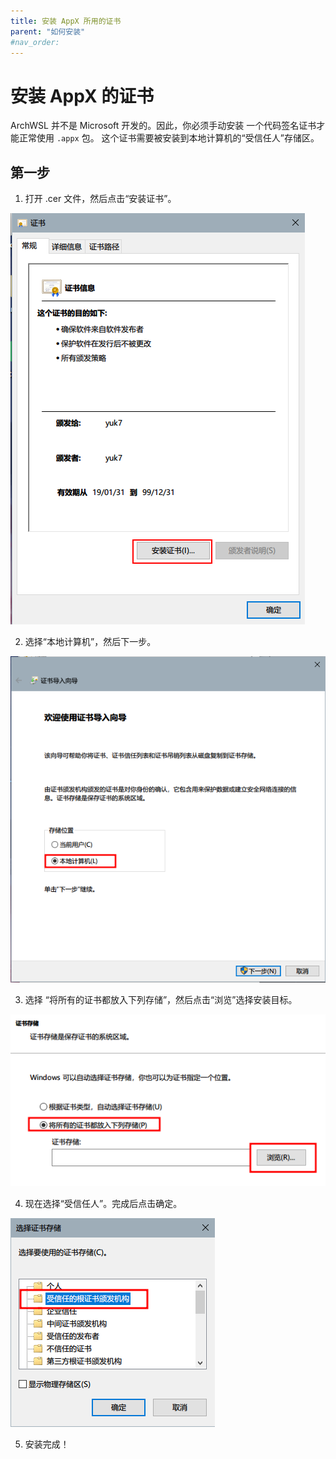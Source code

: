 ```yaml
---
title: 安装 AppX 所用的证书
parent: "如何安装"
#nav_order:
---
```


# 安装 AppX 的证书

ArchWSL 并不是 Microsoft 开发的。因此，你必须手动安装
一个代码签名证书才能正常使用 `.appx` 包。
这个证书需要被安装到本地计算机的“受信任人”存储区。

## 第一步

1. 打开 .cer 文件，然后点击“安装证书”。

![screenshot1](img/cert/1.install.png)

2. 选择“本地计算机”，然后下一步。

![screenshot2](img/cert/2.to-localmachine.png)

3. 选择 “将所有的证书都放入下列存储”，然后点击“浏览”选择安装目标。

![screenshot3](img/cert/3.to-following.png)

4. 现在选择“受信任人”。完成后点击确定。

![screenshot4](img/cert/4.to-rootstore.png)

5. 安装完成！
